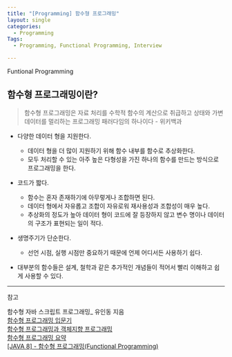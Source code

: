 ```yaml
---
title: "[Programming] 함수형 프로그래밍"
layout: single
categories:
  - Programming
Tags:
  - Programming, Functional Programming, Interview

---
```

Funtional Programming  

## 함수형 프로그래밍이란?  

>함수형 프로그래밍은 자료 처리를 수학적 함수의 계산으로 취급하고 상태와 가변 데이터를 멀리하는 프로그래밍 패러다임의 하나이다     - 위키백과






* 다양한 데이터 형을 지원한다.  
  * 데이터 형을 더 많이 지원하기 위해 함수 내부를 함수로 추상화한다.  
  * 모두 처리할 수 있는 아주 높은 다형성을 가진 하나의 함수를 만드는 방식으로 프로그래밍을 한다.  

* 코드가 짧다.  
  * 함수는 혼자 존재하기에 아무렇게나 조합하면 된다.  
  * 데이터 형에서 자유롭고 조합이 자유로워 재사용성과 조합성이 매우 높다. 
  * 추상화의 정도가 높아 데이터 형이 코드에 잘 등장하지 않고 변수 명이나 데이터의 구조가 표현되는 일이 적다.  

* 생명주기가 단순한다.  
  * 선언 시점, 실행 시점만 중요하기 때문에 언제 어디서든 사용하기 쉽다.  

* 대부분의 함수들은 설계, 철학과 같은 추가적인 개념들이 적어서 빨리 이해하고 쉽게 사용할 수 있다.  

---
참고

함수형 자바 스크립트 프로그래밍_ 유인동 지음  
[함수형 프로그래밍 입문기](https://medium.com/@originerd/%ED%95%A8%EC%88%98%ED%98%95-%ED%94%84%EB%A1%9C%EA%B7%B8%EB%9E%98%EB%B0%8D-%EC%9E%85%EB%AC%B8%EA%B8%B0-14ce8f98e34e)  
[함수형 프로그래밍과 객체지향 프로그래밍](https://madplay.github.io/post/functional-programming-object-oriented-programming)  
[함수형 프로그래밍 요약](https://velog.io/@kyusung/%ED%95%A8%EC%88%98%ED%98%95-%ED%94%84%EB%A1%9C%EA%B7%B8%EB%9E%98%EB%B0%8D-%EC%9A%94%EC%95%BD#%EB%AA%85%EB%A0%B9%ED%98%95-%ED%94%84%EB%A1%9C%EA%B7%B8%EB%9E%98%EB%B0%8D%EA%B3%BC%EC%9D%98-%EB%B9%84%EA%B5%90)  
[[JAVA 8] - 함수형 프로그래밍(Functional Programming)](https://swiftymind.tistory.com/108)  